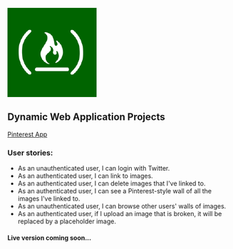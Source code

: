 ![fcc-logo](https://raw.githubusercontent.com/MarkoN95/Book-App/master/client/media/fcc-logo.png)

## Dynamic Web Application Projects

[Pinterest App](https://www.freecodecamp.com/challenges/build-a-pinterest-clone)

### User stories:

* As an unauthenticated user, I can login with Twitter.
* As an authenticated user, I can link to images.
* As an authenticated user, I can delete images that I've linked to.
* As an authenticated user, I can see a Pinterest-style wall of all the images I've linked to.
* As an unauthenticated user, I can browse other users' walls of images.
* As an authenticated user, if I upload an image that is broken, it will be replaced by a placeholder image.

#### Live version coming soon...
